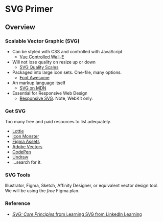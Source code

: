 # SVG Primer

## Overview

### Scalable Vector Graphic \(SVG\)

* Can be styled with CSS and controlled with JavaScript
  * [Vue Controlled Wall-E](https://codepen.io/sdras/pen/YZBGNp)
* Will not lose quality on resize up or down
  * [SVG Quality Scales](https://codepen.io/manikoth/pen/vYEodgq)
* Packaged into large icon sets. One-file, many options. 
  * [Font Awesome](https://fontawesome.com/)
* An markup language itself
  * [SVG on MDN](https://developer.mozilla.org/en-US/docs/Web/SVG)
* Essential for Responsive Web Design
  * [Responsive SVG](https://tympanus.net/Tutorials/ResponsiveSVGs/index6.html). Note, WebKit only. 

### Get SVG

Too many free and paid resources to list adequately.

* [Lottie](https://lottiefiles.com/featured)
* [Icon Monster](https://iconmonstr.com/)
* [Figma Assets](https://www.figma.com/resources/assets/)
* [Adobe Vectors](https://stock.adobe.com/vectors)
* [CodePen](https://codepen.io)
* [Undraw](https://undraw.co/illustrations)
* …search for it.

### SVG Tools

Illustrator, Figma, Sketch, Affinity Designer, or equivalent vector design tool. We will be using the _free_ Figma plan.

### Reference

* [_SVG: Core Principles_ from Learning SVG from LinkedIn Learning](https://www.linkedin.com/learning/learning-svg/what-is-svg)



